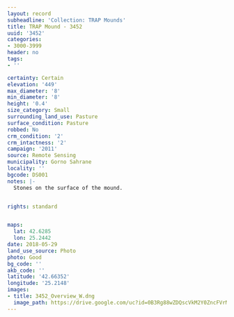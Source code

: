 ```yaml
---
layout: record
subheadline: 'Collection: TRAP Mounds'
title: TRAP Mound - 3452
uuid: '3452'
categories:
- 3000-3999
header: no
tags:
- ''

certainty: Certain
elevation: '449'
max_diameter: '8'
min_diameter: '8'
height: '0.4'
size_category: Small
surrounding_land_use: Pasture
surface_condition: Pasture
robbed: No
crm_condition: '2'
crm_intactness: '2'
campaign: '2011'
source: Remote Sensing
municipality: Gorno Sahrane
locality: ''
bgcode: DS001
notes: |-
  Stones on the surface of the mound.


rights: standard


maps:
  lat: 42.6285
  lon: 25.2442
date: 2018-05-29
land_use_source: Photo
photo: Good
bg_code: ''
akb_code: ''
latitude: '42.66352'
longitude: '25.2148'
images:
- title: 3452_Overview_W.dng
  image_path: https://drive.google.com/uc?id=0B3Rg88wZDQscVkM2Y0ZncFVrMVE
---
```


